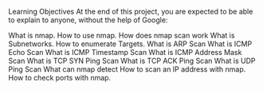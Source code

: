 Learning Objectives
At the end of this project, you are expected to be able to explain to anyone, without the help of Google:

What is nmap.
How to use nmap.
How does nmap scan work
What is Subnetworks.
How to enumerate Targets.
What is ARP Scan
What is ICMP Echo Scan
What is ICMP Timestamp Scan
What is ICMP Address Mask Scan
What is TCP SYN Ping Scan
What is TCP ACK Ping Scan
What is UDP Ping Scan
What can nmap detect
How to scan an IP address with nmap.
How to check ports with nmap.
